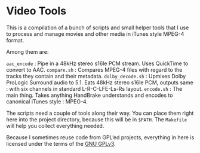 Video Tools
===========

This is a compilation of a bunch of scripts and small helper tools that I use to process and 
manage movies and other media in iTunes style MPEG-4 format.

Among them are:

`aac_encode`
: Pipe in a 48kHz stereo s16le PCM stream. Uses QuickTime to convert to AAC.
`compare.sh`
: Compares MPEG-4 files with regard to the tracks they contain and their metadata.
`dolby_decode.sh`
: Upmixes Dolby ProLogic Surround audio to 5.1. Eats 48kHz stereo s16le PCM, outputs same 
: with six channels in standard L-R-C-LFE-Ls-Rs layout.
`encode.sh`
: The main thing. Takes anything HandBrake understands and encodes to canonical iTunes style 
: MPEG-4.

The scripts need a couple of tools along their way. You can place them right here into the 
project directory, because this will be in `$PATH`. The `Makefile` will help you collect 
everything needed.

Because I sometimes reuse code from GPL’ed projects, everything in here is licensed under 
the terms of the [GNU GPLv3](http://www.gnu.org/licenses/quick-guide-gplv3).
